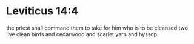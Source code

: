 # Leviticus 14:4

the priest shall command them to take for him who is to be cleansed two live clean birds and cedarwood and scarlet yarn and hyssop.
